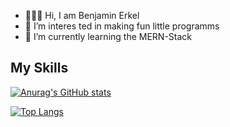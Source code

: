 - 🧑🏻‍💻 Hi, I am Benjamin Erkel 
- 👀 I’m interes ted in making fun little programms
- 🌱 I’m currently learning the MERN-Stack
## My Skills

[![Anurag's GitHub stats](https://github-readme-stats.vercel.app/api?username=B9n1&layout=compact&count_private=true&theme=synthwave)](https://github.com/anuraghazra/github-readme-stats)

[![Top Langs](https://github-readme-stats.vercel.app/api/top-langs/?username=B9n1&layout=compact&count_private=true&theme=synthwave)](https://github.com/B9n1)
<!---
B9n1/B9n1 is a ✨ special ✨ repository because its `README.md` (this file) appears on your GitHub profile.
You can click the Preview link to take a look at your changes.
--->
